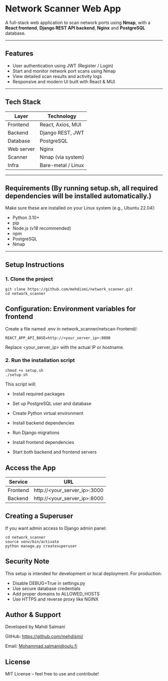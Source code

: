 
# Network Scanner Web App

A full-stack web application to scan network ports using **Nmap**, with a **React frontend**, **Django REST API backend**, **Nginx** and **PostgreSQL** database.

---

## Features

- User authentication using JWT (Register / Login)
- Start and monitor network port scans using Nmap
- View detailed scan results and activity logs
- Responsive and modern UI built with React & MUI

---

## Tech Stack

| Layer      | Technology         |
|------------|--------------------|
| Frontend   | React, Axios, MUI  |
| Backend    | Django REST, JWT   |
| Database   | PostgreSQL         |
| Web server           | Nginx   |
| Scanner    | Nmap (via system)  |
| Infra      | Bare-metal / Linux |

---

## Requirements (By running setup.sh, all required dependencies will be installed automatically.)

Make sure these are installed on your Linux system (e.g., Ubuntu 22.04): 


- Python 3.10+
- pip
- Node.js (v18 recommended)
- npm
- PostgreSQL
- Nmap

---

## Setup Instructions

### 1. Clone the project

```
git clone https://github.com/mehdismi/network_scanner.git
cd network_scanner
```

## Configuration: Environment variables for frontend
Create a file named .env in network_scanner/netscan-frontend/:
```
REACT_APP_API_BASE=http://<your_server_ip>:8000
```
Replace <your_server_ip> with the actual IP or hostname.

### 2. Run the installation script
```
chmod +x setup.sh
./setup.sh
```

This script will:

- Install required packages

- Set up PostgreSQL user and database

- Create Python virtual environment

- Install backend dependencies

- Run Django migrations

- Install frontend dependencies

- Start both backend and frontend servers


## Access the App
| Service    | URL                              |
|------------|----------------------------------|
| Frontend   | http://<your_server_ip>:3000     |
| Backend    | http://<your_server_ip>:8000     |

## Creating a Superuser
If you want admin access to Django admin panel:
```
cd network_scanner
source venv/bin/activate
python manage.py createsuperuser
```

## Security Note

This setup is intended for development or local deployment. For production:

- Disable DEBUG=True in settings.py
- Use secure database credentials
- Add proper domains to ALLOWED_HOSTS
- Use HTTPS and reverse proxy like NGINX

## Author & Support

Developed by Mahdi Salmani

GitHub: https://github.com/mehdismi/

Email: Mohammad.salmani@oulu.fi



## License
MIT License – feel free to use and contribute!






